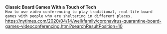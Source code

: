 **Classic Board Games With a Touch of Tech**\
`How to use video conferencing to play traditional, real-life board games with people who are sheltering in different places.`\
https://nytimes.com/2020/04/14/well/family/coronavirus-quarantine-board-games-videoconferencing.html?searchResultPosition=10

